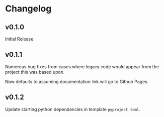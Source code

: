 # Changelog

## v0.1.0

Initial Release

## v0.1.1

Numerous bug fixes from cases where legacy code would appear from the project this was based upon.

Now defaults to assuming documentation link will go to Github Pages.

## v0.1.2

Update starting python dependencies in template `pyproject.toml`.
